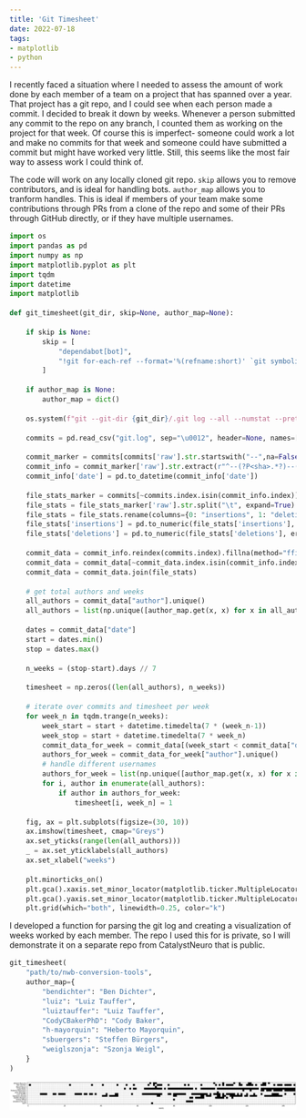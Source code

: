 ```yaml
---
title: 'Git Timesheet'
date: 2022-07-18
tags:
- matplotlib
- python
---
```


I recently faced a situation where I needed to assess the amount of work
done by each member of a team on a project that has spanned over a year.
That project has a git repo, and I could see when each person made a commit.
I decided to break it down by weeks. Whenever a person submitted any commit
to the repo on any branch, I counted them as working on the project for that week.
Of course this is imperfect- someone could work a lot and make no commits for
that week and someone could have submitted a commit but might have worked very
little. Still, this seems like the most fair way to assess work I could think of.


The code will work on any locally cloned git repo. `skip` allows you to remove
contributors, and is ideal for handling bots. `author_map` allows you to tranform
handles. This is ideal if members of your team make some contributions through PRs
from a clone of the repo and some of their PRs through GitHub directly, or if
they have multiple usernames.

```python
import os
import pandas as pd
import numpy as np
import matplotlib.pyplot as plt
import tqdm
import datetime
import matplotlib

def git_timesheet(git_dir, skip=None, author_map=None):
    
    if skip is None:
        skip = [
            "dependabot[bot]",
            "!git for-each-ref --format='%(refname:short)' `git symbolic-ref HEAD`",
        ]
    
    if author_map is None:
        author_map = dict()

    os.system(f"git --git-dir {git_dir}/.git log --all --numstat --pretty=format:'--%h--%ad--%aN' --no-renames > git.log")

    commits = pd.read_csv("git.log", sep="\u0012", header=None, names=['raw'])

    commit_marker = commits[commits['raw'].str.startswith("--",na=False)]
    commit_info = commit_marker['raw'].str.extract(r"^--(?P<sha>.*?)--(?P<date>.*?)--(?P<author>.*?)$", expand=True)
    commit_info['date'] = pd.to_datetime(commit_info['date'])

    file_stats_marker = commits[~commits.index.isin(commit_info.index)]
    file_stats = file_stats_marker['raw'].str.split("\t", expand=True)
    file_stats = file_stats.rename(columns={0: "insertions", 1: "deletions", 2: "filename"})
    file_stats['insertions'] = pd.to_numeric(file_stats['insertions'], errors='coerce')
    file_stats['deletions'] = pd.to_numeric(file_stats['deletions'], errors='coerce')

    commit_data = commit_info.reindex(commits.index).fillna(method="ffill")
    commit_data = commit_data[~commit_data.index.isin(commit_info.index)]
    commit_data = commit_data.join(file_stats)

    # get total authors and weeks
    all_authors = commit_data["author"].unique()
    all_authors = list(np.unique([author_map.get(x, x) for x in all_authors if x not in skip]))
    
    dates = commit_data["date"]
    start = dates.min()
    stop = dates.max()

    n_weeks = (stop-start).days // 7

    timesheet = np.zeros((len(all_authors), n_weeks))

    # iterate over commits and timesheet per week
    for week_n in tqdm.trange(n_weeks):
        week_start = start + datetime.timedelta(7 * (week_n-1))
        week_stop = start + datetime.timedelta(7 * week_n)
        commit_data_for_week = commit_data[(week_start < commit_data["date"]) & (commit_data["date"] < week_stop)]
        authors_for_week = commit_data_for_week["author"].unique()
        # handle different usernames
        authors_for_week = list(np.unique([author_map.get(x, x) for x in authors_for_week]))
        for i, author in enumerate(all_authors):
            if author in authors_for_week:
                timesheet[i, week_n] = 1

    fig, ax = plt.subplots(figsize=(30, 10))
    ax.imshow(timesheet, cmap="Greys")
    ax.set_yticks(range(len(all_authors)))
    _ = ax.set_yticklabels(all_authors)
    ax.set_xlabel("weeks")

    plt.minorticks_on()
    plt.gca().xaxis.set_minor_locator(matplotlib.ticker.MultipleLocator(1))
    plt.gca().yaxis.set_minor_locator(matplotlib.ticker.MultipleLocator(1))
    plt.grid(which="both", linewidth=0.25, color="k")
```
I developed a function for parsing the git log and creating a visualization
of weeks worked by each member. The repo I used this for is private, so I will
demonstrate it on a separate repo from CatalystNeuro that is public.
```python
git_timesheet(
    "path/to/nwb-conversion-tools",
    author_map={
        "bendichter": "Ben Dichter",
        "luiz": "Luiz Tauffer",
        "luiztauffer": "Luiz Tauffer",
        "CodyCBakerPhD": "Cody Baker",
        "h-mayorquin": "Heberto Mayorquin",
        "sbuergers": "Steffen Bürgers",
        "weiglszonja": "Szonja Weigl",
    }
)
```

![git-timesheet](../../images/git-timesheet.png)